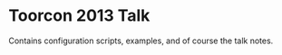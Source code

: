 Toorcon 2013 Talk
=================

Contains configuration scripts, examples, and of course the talk notes.